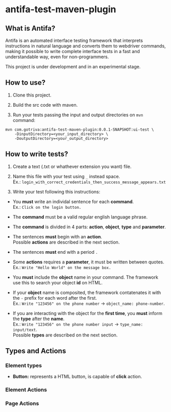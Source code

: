 # antifa-test-maven-plugin

## What is Antifa?

Antifa is an automated interface testing framework that interprets instructions in natural language and converts them to webdriver commands, making it possible to write complete interface tests in a fast and understandable way, even for non-programmers.

This project is under development and in an experimental stage.

## How to use?

1. Clone this project.

2. Build the src code with maven.

3. Run your tests passing the input and output directories on `mvn` command:
```
mvn com.gotriva:antifa-test-maven-plugin:0.0.1-SNAPSHOT:ui-test \
    -DinputDirectory=<your_input_directory> \
    -DoutputDirectory=<your_output_directory>
```

## How to write tests?

1. Create a text (.txt or whathever extension you want) file.

2. Name this file with your test using `_` instead space.<br>
Ex.: `login_with_correct_credentials_then_success_message_appears.txt`

3. Write your test following this instructions:

- You **must** write an individal sentence for each **command**.<br>
  Ex.: `Click on the login button.`

- The **command** must be a valid regular english language phrase.

- The **command** is divided in 4 parts: **action**, **object**, **type** and **parameter**.

- The sentences **must** begin with an **action**.<br>
  Possible **actions** are described in the next section.

- The sentences **must** end with a period `.`

- Some **actions** requires a **parameter**, it must be written between quotes.<br>
  Ex.: `Write "Hello World" on the message box.`
  
- You **must** include the **object** name in your command. The framework use this to search your object **id** on HTML.

- If your **object** name is composited, the framework contatenates it with the `-` prefix for each word after the first.<br>
  Ex.: `Write "123456" on the phone number` &#8594; `object_name: phone-number`.

- If you are interacting with the object for the **first time**, you **must** inform the **type** after the **name**.<br>
  Ex.: `Write "123456" on the phone number input` &#8594; `type_name: input/text`.<br>
  Possible **types** are described on the next section.

## Types and Actions

### Element types

- **Button:** represents a HTML button, is capable of **click** action.

### Element Actions

### Page Actions

